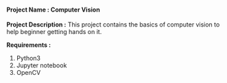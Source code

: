 #### Project Name : Computer Vision 
**Project Description :** This project contains the basics of computer vision to help beginner getting hands on it. 

**Requirements :** 

1. Python3
2. Jupyter notebook
3. OpenCV
